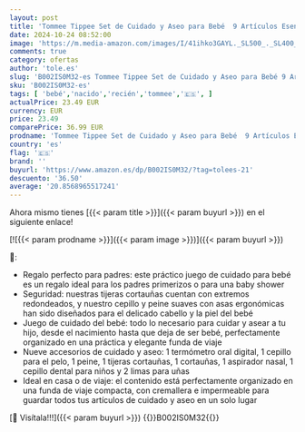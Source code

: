 ```yaml
---
layout: post
title: 'Tommee Tippee Set de Cuidado y Aseo para Bebé  9 Artículos Esenciales para el Cuidado del Recién Nacido  Funda de Viaje Impermeable y Fácil de Limpiar  Diseño puede variar'
date: 2024-10-24 08:52:00
image: 'https://m.media-amazon.com/images/I/41ihko3GAYL._SL500_._SL400_.jpg'
comments: true
category: ofertas
author: 'tole.es'
slug: 'B002IS0M32-es Tommee Tippee Set de Cuidado y Aseo para Bebé 9 Artículos...'
sku: 'B002IS0M32-es'
tags: [ 'bebé','nacido','recién','tommee','🇪🇸', ]
actualPrice: 23.49 EUR
currency: EUR
price: 23.49
comparePrice: 36.99 EUR
prodname: 'Tommee Tippee Set de Cuidado y Aseo para Bebé  9 Artículos Esenciales para el Cuidado del Recién Nacido  Funda de Viaje Impermeable y Fácil de Limpiar  Diseño puede variar'
country: 'es'
flag: '🇪🇸'
brand: ''
buyurl: 'https://www.amazon.es/dp/B002IS0M32/?tag=tolees-21'
descuento: '36.50'
average: '20.8568965517241'
---
```


Ahora mismo tienes [{{< param title >}}]({{< param buyurl >}}) en el siguiente enlace!

[![{{< param prodname >}}]({{< param image >}})]({{< param buyurl >}})

🔎:

- Regalo perfecto para padres: este práctico juego de cuidado para bebé es un regalo ideal para los padres primerizos o para una baby shower
- Seguridad: nuestras tijeras cortauñas cuentan con extremos redondeados, y nuestro cepillo y peine suaves con asas ergonómicas han sido diseñados para el delicado cabello y la piel del bebé
- Juego de cuidado del bebé: todo lo necesario para cuidar y asear a tu hijo, desde el nacimiento hasta que deja de ser bebé, perfectamente organizado en una práctica y elegante funda de viaje
- Nueve accesorios de cuidado y aseo: 1 termómetro oral digital, 1 cepillo para el pelo, 1 peine, 1 tijeras cortauñas, 1 cortauñas, 1 aspirador nasal, 1 cepillo dental para niños y 2 limas para uñas
- Ideal en casa o de viaje: el contenido está perfectamente organizado en una funda de viaje compacta, con cremallera e impermeable para guardar todos tus artículos de cuidado y aseo en un solo lugar

[🛒 Visítala!!!]({{< param buyurl >}})
{{<world>}}B002IS0M32{{</world>}}
